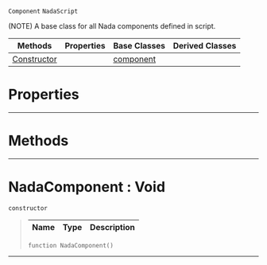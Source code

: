  `Component` `NadaScript`



(NOTE) A base class for all Nada components defined in script.

|Methods|Properties|Base Classes|Derived Classes|
|---|---|---|---|
|[ Constructor](https://github.com/zeroengineteam/ZeroDocs/blob/master/code_reference/class_reference/nadacomponent.markdown#nadacomponent-void)| |[component](https://github.com/zeroengineteam/ZeroDocs/blob/master/code_reference/class_reference/component.markdown)| |


 #  Properties


---  
 #  Methods


---  
 #  NadaComponent : Void

 `constructor`

> 
> |Name|Type|Description|
> |---|---|---|
> ``` lang=cpp, name=Nada
> function NadaComponent()
> ``` 


---  
 

 